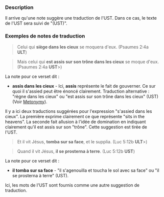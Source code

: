 ### Description

Il arrive qu'une note suggère une traduction de l'UST. Dans ce cas, le texte de l'UST sera suivi de "(UST)".

### Exemples de notes de traduction

> Celui qui **siège dans les cieux** se moquera d'eux. (Psaumes 2:4a **ULT**)

> Mais celui qui **est assis sur son trône dans les cieux** se moque d'eux. (Psaumes 2:4a **UST**>)

La note pour ce verset dit :

* **assis dans les cieux** - Ici, **assis** représente le fait de gouverner. Ce sur quoi il s'assied peut être énoncé clairement. Traduction alternative : "règne dans les cieux" ou "est assis sur son trône dans les cieux" (UST) (Voir [Metonymy](../figs-metonymy/01.md)).

Il y a ici deux traductions suggérées pour l'expression "s'assied dans les cieux". La première exprime clairement ce que représente "sits in the heavens". La seconde fait allusion à l'idée de domination en indiquant clairement qu'il est assis sur son "trône". Cette suggestion est tirée de l'UST.

> Et il vit Jésus, **tomba sur sa face**, et le supplia. (Luc 5:12b **ULT**>)

> Quand il vit Jésus, **il se prosterna à terre**. (Luc 5:12b **UST**)

La note pour ce verset dit :

* **il tomba sur sa face** - "il s'agenouilla et toucha le sol avec sa face" ou "il se prosterna à terre" (UST).

Ici, les mots de l'UST sont fournis comme une autre suggestion de traduction.
